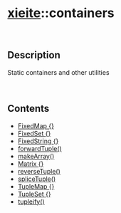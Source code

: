 # [xieite](./xieite.md)\:\:containers

&nbsp;

## Description
Static containers and other utilities

&nbsp;

## Contents
- [FixedMap \{\}](./namespaces/containers/fixed_map.md)
- [FixedSet \{\}](./namespaces/containers/fixed_set.md)
- [FixedString \{\}](./namespaces/containers/fixed_string.md)
- [forwardTuple\(\)](./namespaces/containers/forward_tuple.md)
- [makeArray\(\)](./namespaces/containers/make_array.md)
- [Matrix \{\}](./namespaces/containers/matrix.md)
- [reverseTuple\(\)](./namespaces/containers/reverse_tuple.md)
- [spliceTuple\(\)](./namespaces/containers/splice_tuple.md)
- [TupleMap \{\}](./namespaces/containers/tuple_map.md)
- [TupleSet \{\}](./namespaces/containers/tuple_set.md)
- [tupleify\(\)](./namespaces/containers/tupleify.md)

